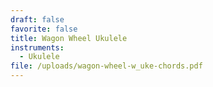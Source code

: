 ```yaml
---
draft: false
favorite: false
title: Wagon Wheel Ukulele
instruments:
  - Ukulele
file: /uploads/wagon-wheel-w_uke-chords.pdf
---
```

